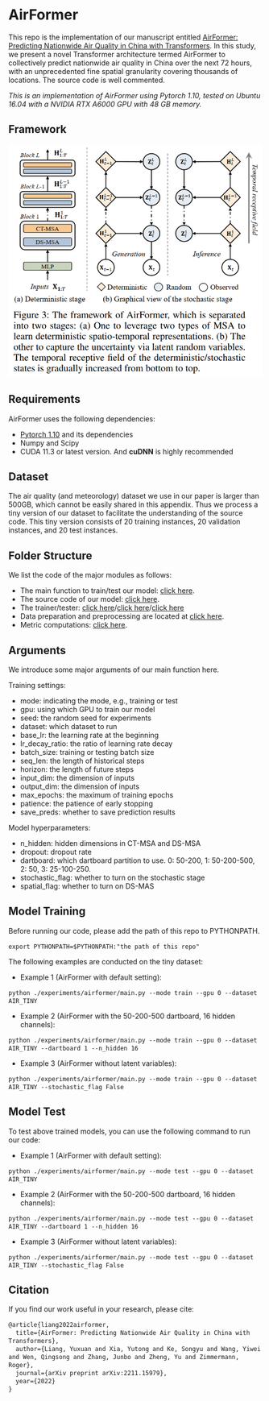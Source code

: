 # AirFormer

This repo is the implementation of our manuscript entitled [AirFormer: Predicting Nationwide Air Quality in China with Transformers](https://arxiv.org/pdf/2211.15979.pdf). In this study, we present a novel Transformer architecture termed AirFormer to collectively predict nationwide air quality in China over the next 72 hours, with an unprecedented fine spatial granularity covering thousands of locations. The source code is well commented.

*This is an implementation of AirFormer using Pytorch 1.10, tested on Ubuntu 16.04 with a NVIDIA RTX A6000 GPU with 48 GB memory.*


## Framework
![](img/airformer_framework.png)


## Requirements

AirFormer uses the following dependencies: 

* [Pytorch 1.10](https://pytorch.org/get-started/locally/) and its dependencies
* Numpy and Scipy
* CUDA 11.3 or latest version. And **cuDNN** is highly recommended


<!-- If you find this code and dataset useful for your research, please cite our paper:

```
``` -->

## Dataset 
The air quality (and meteorology) dataset we use in our paper is larger than 500GB, which cannot be easily shared in this appendix. Thus we process a tiny version of our dataset to facilitate the understanding of the source code. This tiny version consists of 20 training instances, 20 validation instances, and 20 test instances. 


## Folder Structure
We list the code of the major modules as follows:
- The main function to train/test our model: [click here](experiments/airformer/main.py).
- The source code of our model: [click here](src/models/airformer.py).
- The trainer/tester: [click here](src/trainers/airformer_stochastic_trainer.py)/[click here](src/trainers/airformer_trainer.py)/[click here](src/base/trainer.py)
- Data preparation and preprocessing are located at [click here](src/utils/helper.py).
- Metric computations: [click here](src/utils/metrics.py).

## Arguments
We introduce some major arguments of our main function here.

Training settings:
- mode: indicating the mode, e.g., training or test
- gpu: using which GPU to train our model
- seed: the random seed for experiments
- dataset: which dataset to run
- base_lr: the learning rate at the beginning
- lr_decay_ratio: the ratio of learning rate decay
- batch_size: training or testing batch size
- seq_len: the length of historical steps
- horizon: the length of future steps
- input_dim: the dimension of inputs
- output_dim: the dimension of inputs
- max_epochs: the maximum of training epochs
- patience: the patience of early stopping
- save_preds: whether to save prediction results

Model hyperparameters:
- n_hidden: hidden dimensions in CT-MSA and DS-MSA
- dropout: dropout rate
- dartboard: which dartboard partition to use. 0: 50-200, 1: 50-200-500, 2: 50, 3: 25-100-250.
- stochastic_flag: whether to turn on the stochastic stage
- spatial_flag: whether to turn on DS-MAS



## Model Training
Before running our code, please add the path of this repo to PYTHONPATH.
```
export PYTHONPATH=$PYTHONPATH:"the path of this repo"
```

The following examples are conducted on the tiny dataset:
* Example 1 (AirFormer with default setting):
```
python ./experiments/airformer/main.py --mode train --gpu 0 --dataset AIR_TINY
```

* Example 2 (AirFormer with the 50-200-500 dartboard, 16 hidden channels):
```
python ./experiments/airformer/main.py --mode train --gpu 0 --dataset AIR_TINY --dartboard 1 --n_hidden 16
```

* Example 3 (AirFormer without latent variables):
```
python ./experiments/airformer/main.py --mode train --gpu 0 --dataset AIR_TINY --stochastic_flag False
```

## Model Test
To test above trained models, you can use the following command to run our code:
* Example 1 (AirFormer with default setting):
```
python ./experiments/airformer/main.py --mode test --gpu 0 --dataset AIR_TINY
```

* Example 2 (AirFormer with the 50-200-500 dartboard, 16 hidden channels):
```
python ./experiments/airformer/main.py --mode test --gpu 0 --dataset AIR_TINY --dartboard 1 --n_hidden 16
```

* Example 3 (AirFormer without latent variables):
```
python ./experiments/airformer/main.py --mode test --gpu 0 --dataset AIR_TINY --stochastic_flag False
```

## Citation
If you find our work useful in your research, please cite:
```
@article{liang2022airformer,
  title={AirFormer: Predicting Nationwide Air Quality in China with Transformers},
  author={Liang, Yuxuan and Xia, Yutong and Ke, Songyu and Wang, Yiwei and Wen, Qingsong and Zhang, Junbo and Zheng, Yu and Zimmermann, Roger},
  journal={arXiv preprint arXiv:2211.15979},
  year={2022}
}
```